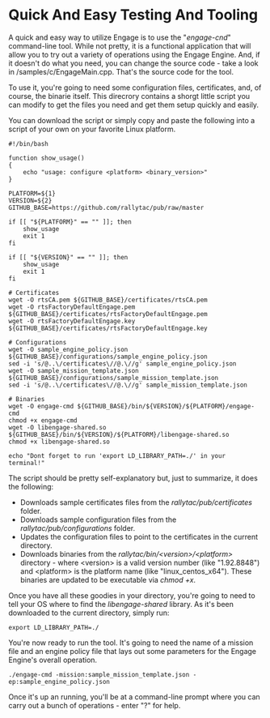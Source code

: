# Quick And Easy Testing And Tooling

A quick and easy way to utilize Engage is to use the "*engage-cnd*" command-line tool.  While not pretty, it is a functional application that will allow you to try out a variety of operations using the Engage Engine.  And, if it doesn't do what you need, you can change the source code - take a look in /samples/c/EngageMain.cpp.  That's the source code for the tool.

To use it, you're going to need some configuration files, certificates, and, of course, the binarie itself.  This direcrory contains a shorgt little script you can modify to get the files you need and get them setup quickly and easily.

You can download the script or simply copy and paste the following into a script of your own on your favorite Linux platform.

```shell
#!/bin/bash

function show_usage()
{
    echo "usage: configure <platform> <binary_version>"    
}

PLATFORM=${1}
VERSION=${2}
GITHUB_BASE=https://github.com/rallytac/pub/raw/master

if [[ "${PLATFORM}" == "" ]]; then
    show_usage
    exit 1
fi

if [[ "${VERSION}" == "" ]]; then
    show_usage
    exit 1
fi

# Certificates
wget -O rtsCA.pem ${GITHUB_BASE}/certificates/rtsCA.pem
wget -O rtsFactoryDefaultEngage.pem ${GITHUB_BASE}/certificates/rtsFactoryDefaultEngage.pem
wget -O rtsFactoryDefaultEngage.key ${GITHUB_BASE}/certificates/rtsFactoryDefaultEngage.key

# Configurations
wget -O sample_engine_policy.json ${GITHUB_BASE}/configurations/sample_engine_policy.json
sed -i 's/@..\/certificates\//@.\//g' sample_engine_policy.json
wget -O sample_mission_template.json ${GITHUB_BASE}/configurations/sample_mission_template.json
sed -i 's/@..\/certificates\//@.\//g' sample_mission_template.json

# Binaries
wget -O engage-cmd ${GITHUB_BASE}/bin/${VERSION}/${PLATFORM}/engage-cmd
chmod +x engage-cmd
wget -O libengage-shared.so ${GITHUB_BASE}/bin/${VERSION}/${PLATFORM}/libengage-shared.so
chmod +x libengage-shared.so

echo "Dont forget to run 'export LD_LIBRARY_PATH=./' in your terminal!"
```

The script should be pretty self-explanatory but, just to summarize, it does the following:

* Downloads sample certificates files from the *rallytac/pub/certificates* folder.
* Downloads sample configuration files from the *rallytac/pub/configurations* folder.
* Updates the configuration files to point to the certificates in the current directory.
* Downloads binaries from the *rallytac/bin/&lt;version&gt;/&lt;platform&gt;* directory - where &lt;version&gt; is a valid version number (like "1.92.8848") and &lt;platform&gt; is the platform name (like "linux_centos_x64").  These binaries are updated to be executable via *chmod +x*.

Once you have all these goodies in your directory, you're going to need to tell your OS where to find the *libengage-shared* library.  As it's been downloaded to the current directory, simply run:

```shell
export LD_LIBRARY_PATH=./
```

You're now ready to run the tool. It's going to need the name of a mission file and an engine policy file that lays out some parameters for the Engage Engine's overall operation.

```shell
./engage-cmd -mission:sample_mission_template.json -ep:sample_engine_policy.json
```

Once it's up an running, you'll be at a command-line prompt where you can carry out a bunch of operations - enter "?" for help.